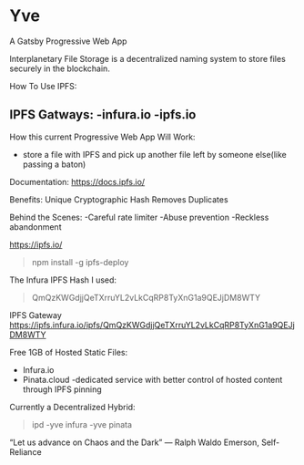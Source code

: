 # Yve

A Gatsby Progressive Web App

Interplanetary File Storage is a decentralized naming system to store files securely in the blockchain. 

How To Use IPFS:

IPFS Gatways:
-infura.io
-ipfs.io
-

How this current Progressive Web App Will Work:
- store a file with IPFS and pick up another file left by someone else(like passing a baton)

Documentation: https://docs.ipfs.io/





Benefits:
Unique Cryptographic Hash
Removes Duplicates

Behind the Scenes:
-Careful rate limiter
-Abuse prevention
-Reckless abandonment

https://ipfs.io/


> npm install -g ipfs-deploy

The Infura IPFS Hash I used:
> QmQzKWGdjjQeTXrruYL2vLkCqRP8TyXnG1a9QEJjDM8WTY


IPFS Gateway
https://ipfs.infura.io/ipfs/QmQzKWGdjjQeTXrruYL2vLkCqRP8TyXnG1a9QEJjDM8WTY




Free 1GB of Hosted Static Files:
- Infura.io
- Pinata.cloud
  -dedicated service with better control of hosted content through IPFS pinning

Currently a Decentralized Hybrid:

> ipd -yve infura -yve pinata

“Let us advance on Chaos and the Dark”
― Ralph Waldo Emerson, Self-Reliance